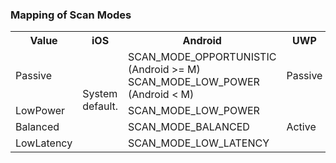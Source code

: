 ### Mapping of Scan Modes

<table>
  <tr>
    <th>Value</th>
    <th>iOS</th>
    <th>Android</th>
    <th>UWP</th>
  </tr>
  <tr>
    <td>Passive</td>
    <td rowspan="4">System default.</td>
    <td>
	   SCAN_MODE_OPPORTUNISTIC (Android >= M)<br>
	   SCAN_MODE_LOW_POWER (Android < M)
	</td>
    <td>Passive</td>
  </tr>
  <tr>
    <td>LowPower</td>
    <td>SCAN_MODE_LOW_POWER</td>
    <td rowspan="3">Active</td>
  </tr>
  <tr>
    <td>Balanced</td>
    <td>SCAN_MODE_BALANCED</td>
  </tr>
  <tr>
    <td>LowLatency</td>
    <td>SCAN_MODE_LOW_LATENCY</td>
  </tr>
</table>